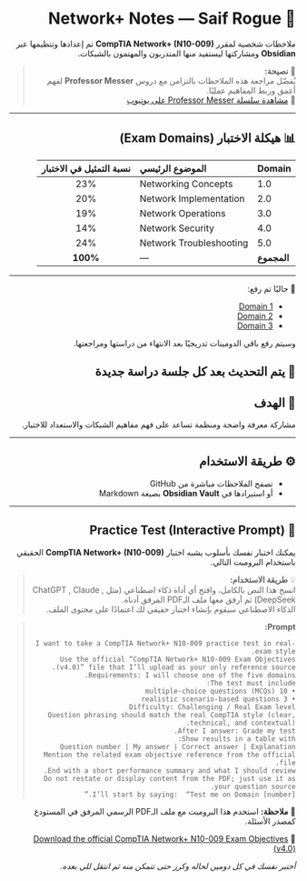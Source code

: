 <div dir="rtl" align="right">

# 📡 Network+ Notes — Saif Rogue

ملاحظات شخصية لمقرر **CompTIA Network+ (N10-009)** تم إعدادها وتنظيمها عبر **Obsidian** ومشاركتها ليستفيد منها المتدربون والمهتمون بالشبكات.

> 🧠 **نصيحة:**  
> يُفضّل مراجعة هذه الملاحظات بالتزامن مع دروس **Professor Messer** لفهم أعمق وربط المفاهيم عمليًا.  
> 🎥 [مشاهدة سلسلة Professor Messer على يوتيوب](https://youtube.com/playlist?list=PLG49S3nxzAnl_tQe3kvnmeMid0mjF8Le8&si=enQFSL4aZjbFJD5v)

---

## 📊 هيكلة الاختبار (Exam Domains)

| Domain | الموضوع الرئيسي | نسبة التمثيل في الاختبار |
|:-------|:----------------|:-------------------------:|
| 1.0 | Networking Concepts | 23% |
| 2.0 | Network Implementation | 20% |
| 3.0 | Network Operations | 19% |
| 4.0 | Network Security | 14% |
| 5.0 | Network Troubleshooting | 24% |
| **المجموع** | — | **100%** |

---

📘 حاليًا تم رفع:

- [Domain 1](https://github.com/SaifRogue/Network-/blob/main/Network%2B%20Domain%201.md)
- [Domain 2](https://github.com/SaifRogue/Network-/blob/main/Network%2B%20Domain%202.md)
- [Domain 3](https://github.com/SaifRogue/Network-/blob/main/Network%2B%20domain%203.md)


وسيتم رفع باقي الدومينات تدريجيًا بعد الانتهاء من دراستها ومراجعتها.

📅 يتم التحديث بعد كل جلسة دراسة جديدة
---

## 🎯 الهدف
مشاركة معرفة واضحة ومنظمة تساعد على فهم مفاهيم الشبكات والاستعداد للاختبار.

---

## ⚙️ طريقة الاستخدام
- تصفح الملاحظات مباشرة من GitHub  
- أو استيرادها في **Obsidian Vault** بصيغة Markdown  


---

## 🧩 Practice Test (Interactive Prompt)

يمكنك اختبار نفسك بأسلوب يشبه اختبار **CompTIA Network+ (N10-009)** الحقيقي باستخدام البرومبت التالي.

> 💡 **طريقة الاستخدام:**  
> انسخ هذا النص بالكامل، وافتح أي أداة ذكاء اصطناعي (مثل ChatGPT , Claude , DeepSeek) ثم أرفق معها ملف الـPDF المرفق أدناه.  
> الذكاء الاصطناعي سيقوم بإنشاء اختبار حقيقي لك اعتمادًا على محتوى الملف.

> **Prompt:**
> ```
> I want to take a CompTIA Network+ N10-009 practice test in real-exam style.  
> Use the official “CompTIA Network+ N10-009 Exam Objectives (v4.0)” file that I’ll upload as your only reference source.  
> Requirements: I will choose one of the five domains.  
> The test must include:  
> • 10 multiple-choice questions (MCQs)  
> • 3 realistic scenario-based questions  
> Difficulty: Challenging / Real Exam level  
> Question phrasing should match the real CompTIA style (clear, technical, and contextual).  
> After I answer: Grade my test.  
> Show results in a table with:  
> Question number | My answer | Correct answer | Explanation  
> Mention the related exam objective reference from the official file.  
> End with a short performance summary and what I should review.  
> Do not restate or display content from the PDF; just use it as your question source.  
> I’ll start by saying:  “Test me on Domain [number].”
> ```

📘 **ملاحظة:** استخدم هذا البرومبت مع ملف الـPDF الرسمي المرفق في المستودع كمصدر الأسئلة.

📄 [Download the official CompTIA Network+ N10-009 Exam Objectives (v4.0)](https://github.com/SaifRogue/Network-/blob/81e76ac792f43b279065aed7d287981db458788d/CompTIANetwork%2BN10-009_ExamObjectives(4.0).pdf)

*أختبر نفسك في كل دومين لحاله وكرر حتى تتمكن منه ثم انتقل للي بعده.*

